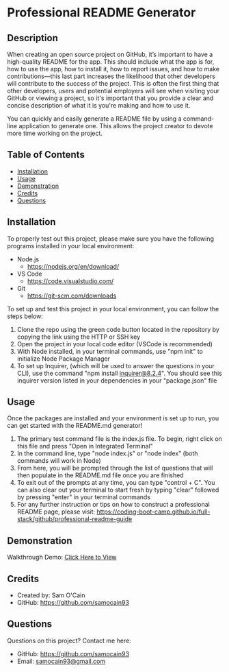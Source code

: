 # Professional README Generator

## Description


When creating an open source project on GitHub, it’s important to have a high-quality README for the app. This should include what the app is for, how to use the app, how to install it, how to report issues, and how to make contributions—this last part increases the likelihood that other developers will contribute to the success of the project. This is often the first thing that other developers, users and potential employers will see when visiting your GitHub or viewing a project, so it's important that you provide a clear and concise description of what it is you're making and how to use it.

You can quickly and easily generate a README file by using a command-line application to generate one. This allows the project creator to devote more time working on the project.

## Table of Contents

- [Installation](#installation)
- [Usage](#usage)
- [Demonstration](#demonstration)
- [Credits](#credits)
- [Questions](#questions)


## Installation

To properly test out this project, please make sure you have the following programs installed in your local environment:

  - Node.js 
    - https://nodejs.org/en/download/
  - VS Code
    - https://code.visualstudio.com/
  - Git
    - https://git-scm.com/downloads

To set up and test this project in your local environment, you can follow the steps below: 
  1. Clone the repo using the green code button located in the repository by copying the link using the HTTP or SSH key
  2. Open the project in your local code editor (VSCode is recommended)
  3. With Node installed, in your terminal commands, use "npm init" to initialize Node Package Manager
  4. To set up Inquirer, (which will be used to answer the questions in your CLI), use the command "npm install inquirer@8.2.4". You should see this inquirer version listed in your dependencies in your "package.json" file

## Usage

Once the packages are installed and your environment is set up to run, you can get started with the README.md generator!

  1. The primary test command file is the index.js file. To begin, right click on this file and press "Open in Integrated Terminal"
  2. In the command line, type "node index.js" or "node index" (both commands will work in Node)
  3. From here, you will be prompted through the list of questions that will then populate in the README.md file once you are finished
  4. To exit out of the prompts at any time, you can type "control + C". You can also clear out your terminal to start fresh by typing "clear" followed by pressing "enter" in your terminal commands
  5. For any further instruction or tips on how to construct a professional README page, please visit: https://coding-boot-camp.github.io/full-stack/github/professional-readme-guide

## Demonstration

Walkthrough Demo: [Click Here to View](https://drive.google.com/file/d/1Ch6rUWnq6C77Bjy9MJp5_JIRvP45Y3UL/view?usp=share_link)

## Credits

- Created by: Sam O'Cain
- GitHub: https://github.com/samocain93

## Questions

Questions on this project? Contact me here:
 - GitHub: https://github.com/samocain93
 - Email: samocain93@gmail.com
